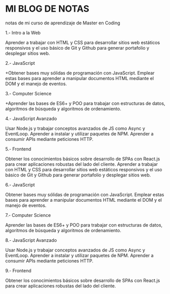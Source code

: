 # MI BLOG DE NOTAS
notas de mi curso de aprendizaje de Master en Coding

1.- Intro a la Web

Aprender a trabajar con HTML y CSS para desarrollar sitios web estáticos responsivos y el uso básico de Git y Github para generar portafolio y desplegar sitios web.

2.- JavaScript

   +Obtener bases muy sólidas de programación con JavaScript. Emplear estas bases para aprender a manipular documentos HTML mediante el DOM y el manejo de eventos.

3.- Computer Science

   +Aprender las bases de ES6+ y POO para trabajar con estructuras de datos, algoritmos de búsqueda y algoritmos de ordenamiento.

4.- JavaScript Avanzado

   Usar Node.js y trabajar conceptos avanzados de JS como Async y EventLoop. Aprender a instalar y utilizar paquetes de NPM. Aprender a consumir APIs mediante peticiones HTTP.

5.- Frontend

   Obtener los conocimientos básicos sobre desarrollo de SPAs con React.js para crear aplicaciones robustas del lado del cliente. Aprender a trabajar con HTML y CSS para desarrollar sitios web estáticos 
     responsivos y el uso básico de Git y Github para generar portafolio y desplegar sitios web.

6.- JavaScript

   Obtener bases muy sólidas de programación con JavaScript. Emplear estas bases para aprender a manipular documentos HTML mediante el DOM y el manejo de eventos.

7.- Computer Science

   Aprender las bases de ES6+ y POO para trabajar con estructuras de datos, algoritmos de búsqueda y algoritmos de ordenamiento.

8.- JavaScript Avanzado

   Usar Node.js y trabajar conceptos avanzados de JS como Async y EventLoop. Aprender a instalar y utilizar paquetes de NPM. Aprender a consumir APIs mediante peticiones HTTP.

9.- Frontend

   Obtener los conocimientos básicos sobre desarrollo de SPAs con React.js para crear aplicaciones robustas del lado del cliente.
